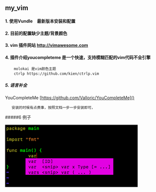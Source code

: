 ##  my_vim

####  1. 使用Vundle　最新版本安装和配置
####  2. 目前的配置缺少主题/背景颜色
####  3. vim 插件网站  http://vimawesome.com 
####  4. 插件介绍youcompleteme 是一个快速，支持模糊匹配的vim代码不全引擎
        molokai 是vim颜色主题
        ctrlp https://github.com/kien/ctrlp.vim 
#####  5. 语言补全
   
  YouCompleteMe [https://github.com/Valloric/YouCompleteMe]() 
        
       安装的时候有点费事，按照文档一步一步安装即可，

#####6 例子

   ![](images/goimages.png)
   
   
   